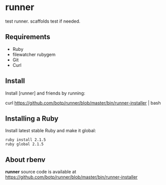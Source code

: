 runner
======

test runner. scaffolds test if needed.



## Requirements
- Ruby
-  filewatcher rubygem
- Git
- Curl


## Install

Install [runner] and friends by running:

   curl https://github.com/botp/runner/blob/master/bin/runner-installer  | bash


## Installing a Ruby

Install latest stable Ruby and make it global:

    ruby install 2.1.5
    ruby global 2.1.5



## About rbenv

**runner** source code is available at <https://github.com/botp/runner/blob/master/bin/runner-installer>

[rbenv]: https://github.com/botp/runner/blob/master/bin/runner-installer
